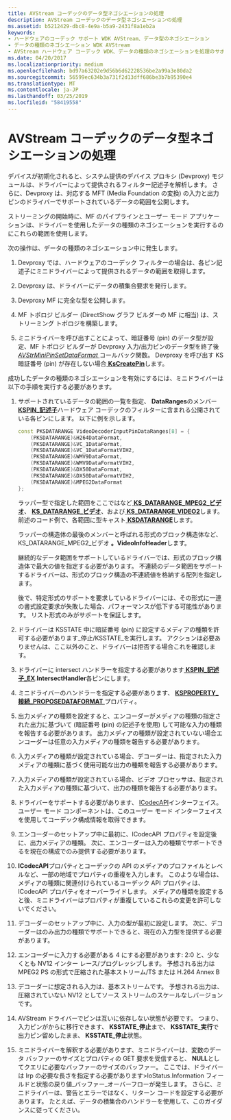 ```yaml
---
title: AVStream コーデックのデータ型ネゴシエーションの処理
description: AVStream コーデックのデータ型ネゴシエーションの処理
ms.assetid: b5212429-dbc8-4e9a-b5a9-2431f8a1eb2a
keywords:
- ハードウェアのコーデック サポート WDK AVStream、データ型のネゴシエーション
- データの種類のネゴシエーション WDK AVStream
- AVStream ハードウェア コーデック WDK、データの種類のネゴシエーションを処理のサポートします。
ms.date: 04/20/2017
ms.localizationpriority: medium
ms.openlocfilehash: bd97a63202e9d56b6d62228536be2a99a3e80da2
ms.sourcegitcommit: 56599ec634b3a731f2d13dff686be3b7b95390e4
ms.translationtype: MT
ms.contentlocale: ja-JP
ms.lasthandoff: 03/25/2019
ms.locfileid: "58419558"
---
```

# <a name="handling-data-type-negotiation-in-avstream-codecs"></a>AVStream コーデックのデータ型ネゴシエーションの処理

デバイスが初期化されると、システム提供のデバイス プロキシ (Devproxy) モジュールは、ドライバーによって提供されるフィルター記述子を解析します。 さらに、Devproxy は、対応する MFT (Media Foundation の変換) の入力と出力ピンのドライバーでサポートされているデータの範囲を公開します。

ストリーミングの開始時に、MF のパイプラインとユーザー モード アプリケーションは、ドライバーを使用したデータの種類のネゴシエーションを実行するのにこれらの範囲を使用します。

次の操作は、データの種類のネゴシエーション中に発生します。

1.  Devproxy では、ハードウェアのコーデック フィルターの場合は、各ピン記述子にミニドライバーによって提供されるデータの範囲を取得します。

2.  Devproxy は、ドライバーにデータの積集合要求を発行します。

3.  Devproxy MF に完全な型を公開します。

4.  MF トポロジ ビルダー (DirectShow グラフ ビルダーの MF に相当) は、ストリーミング トポロジを構築します。

5.  ミニドライバーを呼び出すことによって、暗証番号 (pin) のデータ型が設定、MF トポロジ ビルダーが Devproxy 入力/出力ピンのデータ型を終了後[ *AVStrMiniPinSetDataFormat* ](https://msdn.microsoft.com/library/windows/hardware/ff556355)コールバック関数。 Devproxy を呼び出す KS 暗証番号 (pin) が存在しない場合[ **KsCreatePin**](https://msdn.microsoft.com/library/windows/hardware/ff561652)します。

成功したデータの種類のネゴシエーションを有効にするには、ミニドライバーは以下の手順を実行する必要があります。

1.  サポートされているデータの範囲の一覧を指定、 **DataRanges**のメンバー [ **KSPIN\_記述子**](https://msdn.microsoft.com/library/windows/hardware/ff563533)ハードウェア コーデックのフィルターに含まれる公開されている各ピンにします。 以下に例を示します。

    ```cpp
    const PKSDATARANGE VideoDecoderInputPinDataRanges[8] = {
        (PKSDATARANGE)&H264DataFormat,
        (PKSDATARANGE)&VC_1DataFormat,
        (PKSDATARANGE)&VC_1DataFormatVIH2,
        (PKSDATARANGE)&WMV9DataFormat,
        (PKSDATARANGE)&WMV9DataFormatVIH2,
        (PKSDATARANGE)&DX50DataFormat,
        (PKSDATARANGE)&DX50DataFormatVIH2,
        (PKSDATARANGE)&MPEG2DataFormat
    };
    ```

    ラッパー型で指定した範囲をここではなど[ **KS\_DATARANGE\_MPEG2\_ビデオ**](https://msdn.microsoft.com/library/windows/hardware/ff567362)、 [ **KS\_DATARANGE\_ビデオ**](https://msdn.microsoft.com/library/windows/hardware/ff567628)、および[ **KS\_DATARANGE\_VIDEO2**](https://msdn.microsoft.com/library/windows/hardware/ff567629)します。 前述のコード例で、各範囲に型キャスト[ **KSDATARANGE**](https://msdn.microsoft.com/library/windows/hardware/ff561658)します。

    ラッパーの構造体の最後のメンバーと呼ばれる形式のブロック構造体など、KS\_DATARANGE\_MPEG2\_ビデオ **。VideoInfoHeader**します。

    継続的なデータ範囲をサポートしているドライバーでは、形式のブロック構造体で最大の値を指定する必要があります。 不連続のデータ範囲をサポートするドライバーは、形式のブロック構造の不連続値を格納する配列を指定します。

    後で、特定形式のサポートを要求しているドライバーには、その形式に一連の書式設定要求が失敗した場合、パフォーマンスが低下する可能性があります。 リスト形式のみがサポートを保証します。

2.  ドライバーは KSSTATE 中に暗証番号 (pin) に設定するメディアの種類を許可する必要があります\_停止/KSSTATE\_を実行します。 アクションは必要ありませんは、ここ以外のこと、ドライバーは拒否する場合これを確認します。

3.  ドライバーに intersect ハンドラーを指定する必要があります[ **KSPIN\_記述子\_EX**](https://msdn.microsoft.com/library/windows/hardware/ff563534).**IntersectHandler**各ピンにします。

4.  ミニドライバーのハンドラーを指定する必要があります、 [ **KSPROPERTY\_接続\_PROPOSEDATAFORMAT** ](https://msdn.microsoft.com/library/windows/hardware/ff565107)プロパティ。

5.  出力メディアの種類を設定すると、エンコーダーがメディアの種類の指定された出力に基づいて (暗証番号 (pin) の記述子を使用) して可能な入力の種類を報告する必要があります。 出力メディアの種類が設定されていない場合エンコーダーは任意の入力メディアの種類を報告する必要があります。

6.  入力メディアの種類が設定されている場合、デコーダーは、指定された入力メディアの種類に基づく使用可能な出力の種類を報告する必要があります。

7.  入力メディアの種類が設定されている場合、ビデオ プロセッサは、指定された入力メディアの種類に基づいて、出力の種類を報告する必要があります。

8.  ドライバーをサポートする必要があります、 [ICodecAPI](https://docs.microsoft.com/en-us/previous-versions/ms784893(v%3Dvs.85))インターフェイス。 ユーザー モード コンポーネントは、このユーザー モード インターフェイスを使用してコーデック構成情報を取得できます。

9.  エンコーダーのセットアップ中に最初に、ICodecAPI プロパティを設定後に、出力メディアの種類。 次に、エンコーダーは入力の種類でサポートできるを現在の構成でのみ提供する必要があります。

10. **ICodecAPI**プロパティとコーデックの API のメディアのプロファイルとレベルなど、一部の地域でプロパティの重複を入力します。 このような場合は、メディアの種類に関連付けられているコーデック API プロパティは、ICodecAPI プロパティをオーバーライドします。 メディアの種類を設定すると後、ミニドライバーはプロパティが重複しているこれらの変更を許可しないでください。

11. デコーダーのセットアップ中に、入力の型が最初に設定します。 次に、デコーダーはのみ出力の種類でサポートできると、現在の入力型を提供する必要があります。

12. エンコーダーに入力する必要がある 4 にする必要があります: 2:0 と、少なくとも NV12 インター レース/プログレッシブします。 予想される出力は MPEG2 PS の形式で圧縮された基本ストリーム/TS または H.264 Annex B

13. デコーダーに想定される入力は、基本ストリームです。 予想される出力は、圧縮されていない NV12 としてソース ストリームのスケールなしバージョンです。

14. AVStream ドライバーでピンは互いに依存しない状態が必要です。 つまり、入力ピンがからに移行できます、 **KSSTATE\_停止**まで、 **KSSTATE\_実行**で出力ピン留めしたまま、 **KSSTATE\_停止**状態。

15. ミニドライバーを解釈する必要があります、ミニドライバーは、変数のデータ バッファーのサイズとプロパティの GET 要求を受信すると、 **NULL**としてクエリに必要なバッファーのサイズのバッファー。 ここでは、ドライバーは Irp の必要な長さを指定する必要があります&gt;IoStatus.Information フィールドと状態の戻り値\_バッファー\_オーバーフローが発生します。 さらに、ミニドライバーは、警告とエラーではなく、リターン コードを設定する必要があります。 たとえば、データの積集合のハンドラーを使用して、このガイダンスに従ってください。
